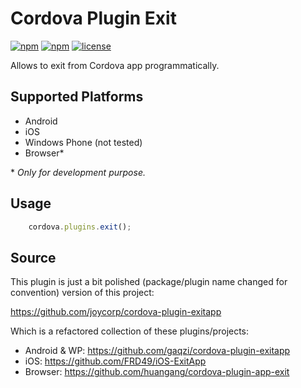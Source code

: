 # Cordova Plugin Exit
[![npm](https://img.shields.io/npm/v/cordova-plugin-exit.svg?style=flat-square)](https://www.npmjs.com/package/cordova-plugin-exit)
[![npm](https://img.shields.io/npm/dm/cordova-plugin-exit.svg?style=flat-square)](https://www.npmjs.com/package/cordova-plugin-exit)
[![license](https://img.shields.io/github/license/cakuki/cordova-plugin-exit.svg?style=flat-square)](LICENSE)

Allows to exit from Cordova app programmatically.

## Supported Platforms

- Android
- iOS
- Windows Phone (not tested)
- Browser*

\* _Only for development purpose._

## Usage

```js
    cordova.plugins.exit();
```

## Source

This plugin is just a bit polished (package/plugin name changed for convention) version of this project:

https://github.com/joycorp/cordova-plugin-exitapp

Which is a refactored collection of these plugins/projects:

- Android & WP: https://github.com/gaqzi/cordova-plugin-exitapp
- iOS: https://github.com/FRD49/iOS-ExitApp
- Browser: https://github.com/huangang/cordova-plugin-app-exit
